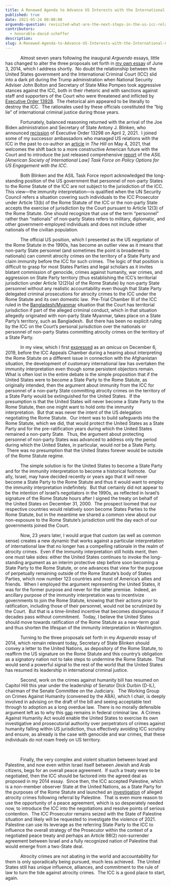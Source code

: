```yaml
---
title: A Renewed Agenda to Advance US Interests with the International Criminal Court
published: true
date: 2021-05-24 00:00:00
arguendo-question: revisited-what-are-the-next-steps-in-the-us-icc-relationship
contributors:
  - honorable-david-scheffer
description:
slug: A-Renewed-Agenda-to-Advance-US-Interests-with-the-International-Criminal-Court
---
```


&nbsp; &nbsp; &nbsp; &nbsp; &nbsp; &nbsp; Almost seven years following the inaugural *Arguendo* essays, little has changed to alter the three proposals set forth in [my own essay](https://www.international-criminal-justice-today.org/arguendo/advancing-us-interests-in-its-evolving-relationship-with-the-international-criminal-court/) of June 3, 2014, which I address shortly. &nbsp;No doubt the relationship between the United States government and the International Criminal Court (ICC) slid into a dark pit during the Trump administration when National Security Adviser John Bolton and Secretary of State Mike Pompeo took aggressive stances against the ICC, both in their rhetoric and with sanctions against staff and supporters of the Court who were threatened and inflicted by [Executive Order 13928](https://www.justsecurity.org/70742/the-self-defeating-executive-order-against-the-international-criminal-court/).&nbsp; The rhetorical aim appeared to be literally to destroy the ICC.&nbsp; The rationales used by these officials constituted the “big lie” of international criminal justice during those years.

&nbsp; &nbsp; &nbsp; &nbsp; &nbsp; &nbsp; Fortunately, balanced reasoning returned with the arrival of the Joe Biden administration and Secretary of State Antony J. Blinken, who announced [recission](https://www.state.gov/ending-sanctions-and-visa-restrictions-against-personnel-of-the-international-criminal-court/) of Executive Order 13298 on April 2, 2021.&nbsp; I joined some of my successor ambassadors who managed US relations with the ICC in the past to co-author an [article](https://thehill.com/opinion/international/551647-renewing-justice-for-atrocities) in *The Hill* on May 4, 2021, that welcomes the shift back to a more constructive American future with the Court and to introduce the just released comprehensive [report](https://www.asil-us-icc-task-force.org/) of the *ASIL \[American Society of International Law\] Task Force on Policy Options for US Engagement with the ICC*.&nbsp;

&nbsp; &nbsp; &nbsp; &nbsp; &nbsp; &nbsp; Both Blinken and the ASIL Task Force report acknowledged the long-standing position of the US government that personnel of non-party States to the Rome Statute of the ICC are not subject to the jurisdiction of the ICC.&nbsp; This view—the immunity interpretation—is qualified when the UN Security Council refers a situation covering such individuals to the ICC Prosecutor under Article 13(b) of the Rome Statute of the ICC or the non-party State accepts the exercise of jurisdiction by the Court pursuant to Article 12(3) of the Rome Statute. One should recognize that use of the term “personnel” rather than “nationals” of non-party States refers to military, diplomatic, and other government-employed individuals and does not include other nationals of the civilian population. &nbsp;

&nbsp; &nbsp; &nbsp; &nbsp; &nbsp; &nbsp; The official US position, which I presented as the US negotiator of the Rome Statute in the 1990s, has become an outlier view as it means that non-party State personnel (and sometimes the point is broadened to nationals) can commit atrocity crimes on the territory of a State Party and claim immunity before the ICC for such crimes.&nbsp; The logic of that position is difficult to grasp for most States Parties and legal scholars as it invites blatant commission of genocide, crimes against humanity, war crimes, and aggression on State Party territory (thus establishing the ICC’s territorial jurisdiction under Article 12(2)(a) of the Rome Statute) by non-party State personnel without any realistic accountability even though that State Party delegated criminal prosecutions for atrocity crimes to the ICC under the Rome Statute and its own domestic law.&nbsp; Pre-Trial Chamber III of the ICC ruled in the [Bangladesh/Myanmar](https://www.icc-cpi.int/Pages/record.aspx?docNo=ICC-01/19-27) situation that the Court has territorial jurisdiction if part of the alleged criminal conduct, which in that situation allegedly originated with non-party State Myanmar, takes place on a State Party’s territory, such as Bangladesh.&nbsp; But there has been no explicit ruling by the ICC on the Court’s personal jurisdiction over the nationals or personnel of non-party States committing atrocity crimes on the territory of a State Party.

&nbsp; &nbsp; &nbsp; &nbsp; &nbsp; &nbsp; In my view, which I first [expressed](https://legal-tools.org/doc/80ur7k) as an *amicus* on December 6, 2019, before the ICC Appeals Chamber during a hearing about interpreting the Rome Statute on a different issue in connection with the Afghanistan situation, the development of customary international law has overtaken the immunity interpretation even though some persistent objectors remain.&nbsp; What is often lost in the entire debate is the simple proposition that if the United States were to become a State Party to the Rome Statute, as originally intended, then the argument about immunity from the ICC for personnel of a non-party State committing atrocity crimes on the territory of a State Party would be extinguished for the United States.&nbsp; If the presumption is that the United States will never become a State Party to the Rome Statute, then one might want to hold onto the immunity interpretation.&nbsp; But that was never the intent of the US delegation negotiating the Rome Statute.&nbsp; Our intent was to build safeguards into the Rome Statute, which we did, that would protect the United States as a State Party and for the pre-ratification years during which the United States remained a non-party State.&nbsp; Thus, the argument about protecting personnel of non-party States was advanced to address only the period during which the United States, in particular, would *not* be a State Party. &nbsp;There was no presumption that the United States forever would be outside of the Rome Statute regime.&nbsp;

&nbsp; &nbsp; &nbsp; &nbsp; &nbsp; &nbsp; The simple solution is for the United States to become a State Party and for the immunity interpretation to become a historical footnote.&nbsp; Our ally, Israel, may have decided recently or years ago that it will never become a State Party to the Rome Statute and thus it would want to employ the immunity interpretation indefinitely.&nbsp; But that certainly did not appear to be the intention of Israel’s negotiators in the 1990s, as reflected in Israel’s signature of the Rome Statute hours after I signed the treaty on behalf of the United States on December 31, 2000.&nbsp; The prospect loomed that our respective countries would relatively soon become States Parties to the Rome Statute, but in the meantime we shared a common view about our non-exposure to the Rome Statute’s jurisdiction until the day each of our governments joined the Court.&nbsp;

&nbsp; &nbsp; &nbsp; &nbsp; &nbsp; &nbsp; Now, 23 years later, I would argue that custom (as well as common sense) creates a new dynamic that works against a particular interpretation of international law that no longer has a compelling rationale in the realm of atrocity crimes.&nbsp; Even if the immunity interpretation still holds merit, then one must take sides: either the United States continues to invoke the long-standing argument as an interim protective step before soon becoming a State Party to the Rome Statute, or one advances that view for the purpose of perpetually remaining outside of the Rome Statute’s body of States Parties, which now number 123 countries and most of America’s allies and friends.&nbsp; When I employed the argument representing the United States, it was for the former purpose and never for the latter premise.&nbsp; Indeed, an ancillary purpose of the immunity interpretation was to incentivize governments to join the Rome Statute, knowing that their actions *prior* to ratification, including those of their personnel, would not be scrutinized by the Court.&nbsp; But that is a time-limited incentive that becomes disingenuous if decades pass without commitment.&nbsp; Today, I believe the United States should move towards ratification of the Rome Statute as a near-term goal and thus shorten the lifespan of the immunity interpretation in Washington.&nbsp;

&nbsp; &nbsp; &nbsp; &nbsp; &nbsp; &nbsp; Turning to the three proposals set forth in my *Arguendo* essay of 2014, which remain relevant today, Secretary of State Blinken should convey a letter to the United Nations, as depository of the Rome Statute, to reaffirm the US signature on the Rome Statute and this country’s obligation as a signatory nation not to take steps to undermine the Rome Statute.&nbsp; That would send a powerful signal to the rest of the world that the United States has resumed its leadership in international criminal justice.&nbsp;

&nbsp; &nbsp; &nbsp; &nbsp; &nbsp; &nbsp; Second, work on the crimes against humanity bill has resumed on Capitol Hill this year under the leadership of Senator Dick Durbin (D-IL), chairman of the Senate Committee on the Judiciary. &nbsp; The Working Group on Crimes Against Humanity (convened by the ABA), which I chair, is deeply involved in advising on the draft of the bill and seeing acceptable text through to adoption as a long overdue law.&nbsp; There is no morally defensible argument left as to why this [gap](https://thehill.com/blogs/congress-blog/homeland-security/264007-shield-america-from-crimes-against-humanity) remains in federal criminal law.&nbsp; A Crimes Against Humanity Act would enable the United States to exercise its own investigative and prosecutorial authority over perpetrators of crimes against humanity falling within US jurisdiction, thus effectively avoiding ICC scrutiny and ensure, as already is the case with genocide and war crimes, that these individuals do not roam freely on US territory. &nbsp;&nbsp;

&nbsp;

&nbsp; &nbsp; &nbsp; &nbsp; &nbsp; &nbsp; Finally, the very complex and violent situation between Israel and Palestine, and now even within Israel itself between Jewish and Arab citizens, begs for an overall peace agreement.&nbsp; If such a treaty were to be negotiated, then the ICC should be factored into the agreed deal as proposed in my 2014 essay.&nbsp; Since then, the ICC accepted Palestine, which is a non-member observer State at the United Nations, as a State Party for the purposes of the Rome Statute and launched an [investigation](https://www.icc-cpi.int/palestine) of alleged atrocity crimes following referral by Palestine.&nbsp; That is even more reason to use the opportunity of a peace agreement, which is so desperately needed now, to introduce the ICC into the negotiations and resolve points of serious contention.&nbsp; The ICC Prosecutor remains seized with the State of Palestine situation and likely will be requested to investigate the violence of 2021.&nbsp; Palestine can use its leverage as the referring State Party to the ICC to influence the overall strategy of the Prosecutor within the context of a negotiated peace treaty and perhaps an Article 98(2) non-surrender agreement between Israel and a fully recognized nation of Palestine that would emerge from a two-State deal. &nbsp;

&nbsp; &nbsp; &nbsp; &nbsp; &nbsp; &nbsp; Atrocity crimes are not abating in the world and accountability for them is only sporadically being pursued, much less achieved.&nbsp; The United States still has unique influence, alliances, and commitment to the rule of law to turn the tide against atrocity crimes.&nbsp; The ICC is a good place to start, again.&nbsp;
